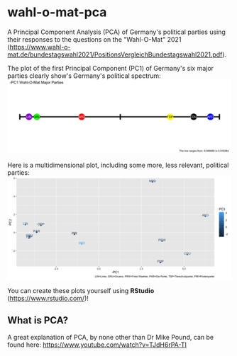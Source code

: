 # wahl-o-mat-pca
A Principal Component Analysis (PCA) of Germany's political parties using their responses to the questions on the "Wahl-O-Mat" 2021 (https://www.wahl-o-mat.de/bundestagswahl2021/PositionsVergleichBundestagswahl2021.pdf).

The plot of the first Principal Component (PC1) of Germany's six major parties clearly show's Germany's political spectrum:
![](Six-Major-Parties-1D-Inverted.png "")

Here is a multidimensional plot, including some more, less relevant, political parties:
![](Twelve-Parties-2D-Inverted.png "")

You can create these plots yourself using **RStudio** (https://www.rstudio.com/)!

## What is PCA?

A great explanation of PCA, by none other than Dr Mike Pound, can be found here: https://www.youtube.com/watch?v=TJdH6rPA-TI